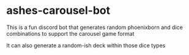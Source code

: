 # ashes-carousel-bot
This is a fun discord bot that generates
 random phoenixborn and dice combinations to support the carousel game format

It can also generate a random-ish deck within those dice types
